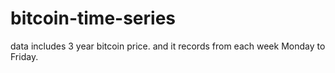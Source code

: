 # bitcoin-time-series
data includes 3 year bitcoin price.
and it records from each week Monday to Friday.
